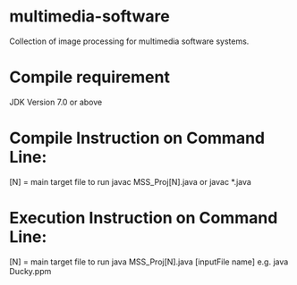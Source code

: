 # multimedia-software

Collection of image processing for multimedia software systems.

Compile requirement
======================================
JDK Version 7.0 or above


Compile Instruction on Command Line:
======================================
[N] = main target file to run
javac MSS_Proj[N].java
or 
javac *.java


Execution Instruction on Command Line:
======================================
[N] = main target file to run
java MSS_Proj[N].java [inputFile name]
e.g.
java  Ducky.ppm
